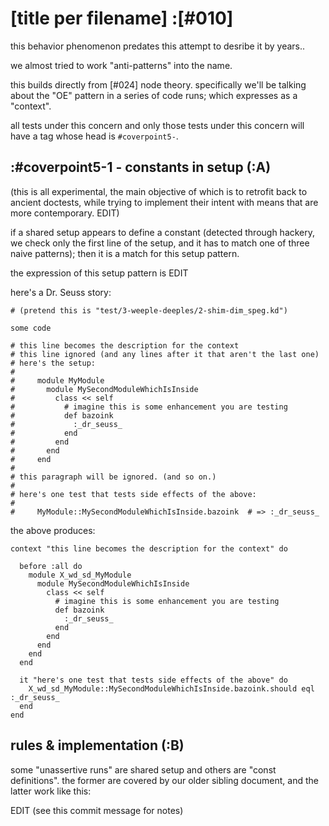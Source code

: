 # [title per filename] :[#010]

this behavior phenomenon predates this attempt to desribe it by years..

we almost tried to work "anti-patterns" into the name.

this builds directly from [#024] node theory. specifically we'll be
talking about the "OE" pattern in a series of code runs; which expresses
as a "context".

all tests under this concern and only those tests under this concern will
have a tag whose head is `#coverpoint5-`.




## :#coverpoint5-1 - constants in setup (:A)

(this is all experimental, the main objective of which is to retrofit back
to ancient doctests, while trying to implement their intent with means
that are more contemporary. EDIT)

if a shared setup appears to define a constant (detected through hackery,
we check only the first line of the setup, and it has to match one of
three naive patterns); then it is a match for this setup pattern.

the expression of this setup pattern is EDIT

here's a Dr. Seuss story:

    # (pretend this is "test/3-weeple-deeples/2-shim-dim_speg.kd")

    some code

    # this line becomes the description for the context
    # this line ignored (and any lines after it that aren't the last one)
    # here's the setup:
    #
    #     module MyModule
    #       module MySecondModuleWhichIsInside
    #         class << self
    #           # imagine this is some enhancement you are testing
    #           def bazoink
    #             :_dr_seuss_
    #           end
    #         end
    #       end
    #     end
    #
    # this paragraph will be ignored. (and so on.)
    #
    # here's one test that tests side effects of the above:
    #
    #     MyModule::MySecondModuleWhichIsInside.bazoink  # => :_dr_seuss_

the above produces:

    context "this line becomes the description for the context" do

      before :all do
        module X_wd_sd_MyModule
          module MySecondModuleWhichIsInside
            class << self
              # imagine this is some enhancement you are testing
              def bazoink
                :_dr_seuss_
              end
            end
          end
        end
      end

      it "here's one test that tests side effects of the above" do
        X_wd_sd_MyModule::MySecondModuleWhichIsInside.bazoink.should eql :_dr_seuss_
      end
    end




## rules & implementation (:B)

some "unassertive runs" are shared setup and others are "const definitions".
the former are covered by our older sibling document, and the latter work
like this:

EDIT (see this commit message for notes)
